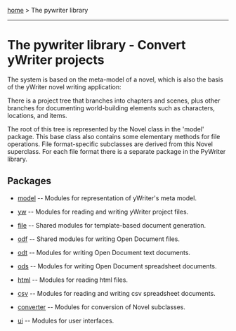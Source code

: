 [home](../../index) > The pywriter library

---

# The pywriter library - Convert yWriter projects

The system is based on the meta-model of a novel, which is also the basis of the yWriter novel writing 
application: 

There is a project tree that branches into chapters and scenes, plus other branches for documenting 
world-building elements such as characters, locations, and items. 

The root of this tree is represented by the Novel class in the 'model' package. This base class also 
contains some elementary methods for file operations. File format-specific subclasses are derived from 
this Novel superclass. For each file format there is a separate package in the PyWriter library.


## Packages

- [model](model) -- Modules for representation of yWriter's meta model.

- [yw](yw) -- Modules for reading and writing yWriter project files.

- [file](file) -- Shared modules for template-based document generation.

- [odf](odf) -- Shared modules for writing Open Document files.

- [odt](odt) -- Modules for writing Open Document text documents.

- [ods](ods) -- Modules for writing Open Document spreadsheet documents.

- [html](html) -- Modules for reading html files.

- [csv](csv) -- Modules for reading and writing csv spreadsheet documents.

- [converter](converter) -- Modules for conversion of Novel subclasses.

- [ui](ui) -- Modules for user interfaces.





